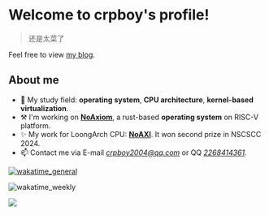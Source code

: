 # Welcome to crpboy's profile!

> 还是太菜了

Feel free to view [my blog](https://crpboy.github.io).

## About me

- 🌱 My study field: **operating system**, **CPU architecture**, **kernel-based virtualization**.
- ⚒️ I'm working on **[NoAxiom](https://github.com/NoAxiom)**, a rust-based **operating system** on RISC-V platform.
- ✨ My work for LoongArch CPU: **[NoAXI](https://github.com/NoAXI/NoAXI-LoongArch-CPU)**. It won second prize in NSCSCC 2024.
- 📫 Contact me via E-mail *crpboy2004@qq.com* or QQ *[2268414361](https://d.4rxb.com/s/0mnrlj)*.

[![wakatime_general](https://wakatime.com/badge/user/22d55e6d-c976-47f8-9f0d-d31498546a83.svg)](https://wakatime.com/@22d55e6d-c976-47f8-9f0d-d31498546a83)

![wakatime_weekly](https://github-readme-stats.vercel.app/api/wakatime?username=crpboy&theme=vue-dark&hide_border=true)

![](https://wakatime.com/share/@crpboy/a8490820-668f-4f94-bb0e-5ec61318e50b.svg)

